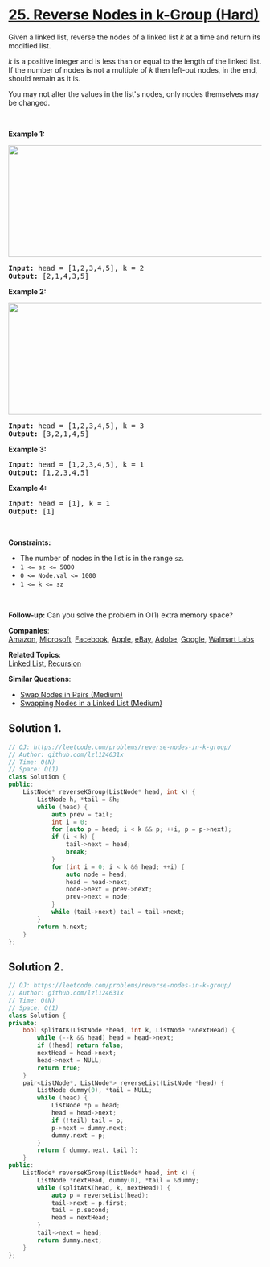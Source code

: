 # [25. Reverse Nodes in k-Group (Hard)](https://leetcode.com/problems/reverse-nodes-in-k-group/)

<p>Given a linked list, reverse the nodes of a linked list <em>k</em> at a time and return its modified list.</p>

<p><em>k</em> is a positive integer and is less than or equal to the length of the linked list. If the number of nodes is not a multiple of <em>k</em> then left-out nodes, in the end, should remain as it is.</p>

<p>You may&nbsp;not alter the values in the list's nodes, only nodes themselves may be changed.</p>

<p>&nbsp;</p>
<p><strong>Example 1:</strong></p>
<img alt="" src="https://assets.leetcode.com/uploads/2020/10/03/reverse_ex1.jpg" style="width: 542px; height: 222px;">
<pre><strong>Input:</strong> head = [1,2,3,4,5], k = 2
<strong>Output:</strong> [2,1,4,3,5]
</pre>

<p><strong>Example 2:</strong></p>
<img alt="" src="https://assets.leetcode.com/uploads/2020/10/03/reverse_ex2.jpg" style="width: 542px; height: 222px;">
<pre><strong>Input:</strong> head = [1,2,3,4,5], k = 3
<strong>Output:</strong> [3,2,1,4,5]
</pre>

<p><strong>Example 3:</strong></p>

<pre><strong>Input:</strong> head = [1,2,3,4,5], k = 1
<strong>Output:</strong> [1,2,3,4,5]
</pre>

<p><strong>Example 4:</strong></p>

<pre><strong>Input:</strong> head = [1], k = 1
<strong>Output:</strong> [1]
</pre>

<p>&nbsp;</p>
<p><strong>Constraints:</strong></p>

<ul>
	<li>The number of nodes in the list&nbsp;is in the range <code>sz</code>.</li>
	<li><code>1 &lt;= sz &lt;= 5000</code></li>
	<li><code>0 &lt;= Node.val &lt;= 1000</code></li>
	<li><code>1 &lt;= k &lt;= sz</code></li>
</ul>

<p>&nbsp;</p>
<strong>Follow-up:</strong> Can you solve the problem in O(1) extra memory space?

**Companies**:  
[Amazon](https://leetcode.com/company/amazon), [Microsoft](https://leetcode.com/company/microsoft), [Facebook](https://leetcode.com/company/facebook), [Apple](https://leetcode.com/company/apple), [eBay](https://leetcode.com/company/ebay), [Adobe](https://leetcode.com/company/adobe), [Google](https://leetcode.com/company/google), [Walmart Labs](https://leetcode.com/company/walmart-labs)

**Related Topics**:  
[Linked List](https://leetcode.com/tag/linked-list/), [Recursion](https://leetcode.com/tag/recursion/)

**Similar Questions**:
* [Swap Nodes in Pairs (Medium)](https://leetcode.com/problems/swap-nodes-in-pairs/)
* [Swapping Nodes in a Linked List (Medium)](https://leetcode.com/problems/swapping-nodes-in-a-linked-list/)

## Solution 1.

```cpp
// OJ: https://leetcode.com/problems/reverse-nodes-in-k-group/
// Author: github.com/lzl124631x
// Time: O(N)
// Space: O(1)
class Solution {
public:
    ListNode* reverseKGroup(ListNode* head, int k) {
        ListNode h, *tail = &h;
        while (head) {
            auto prev = tail;
            int i = 0;
            for (auto p = head; i < k && p; ++i, p = p->next);
            if (i < k) {
                tail->next = head;
                break;
            }
            for (int i = 0; i < k && head; ++i) {
                auto node = head;
                head = head->next;
                node->next = prev->next;
                prev->next = node;
            }
            while (tail->next) tail = tail->next;
        }
        return h.next;
    }
};
```

## Solution 2.

```cpp
// OJ: https://leetcode.com/problems/reverse-nodes-in-k-group/
// Author: github.com/lzl124631x
// Time: O(N)
// Space: O(1)
class Solution {
private:
    bool splitAtK(ListNode *head, int k, ListNode *&nextHead) {
        while (--k && head) head = head->next;
        if (!head) return false;
        nextHead = head->next;
        head->next = NULL;
        return true;
    }
    pair<ListNode*, ListNode*> reverseList(ListNode *head) {
        ListNode dummy(0), *tail = NULL;
        while (head) {
            ListNode *p = head;
            head = head->next;
            if (!tail) tail = p;
            p->next = dummy.next;
            dummy.next = p;
        }
        return { dummy.next, tail };
    }
public:
    ListNode* reverseKGroup(ListNode* head, int k) {
        ListNode *nextHead, dummy(0), *tail = &dummy;
        while (splitAtK(head, k, nextHead)) {
            auto p = reverseList(head);
            tail->next = p.first;
            tail = p.second;
            head = nextHead;
        }
        tail->next = head;
        return dummy.next;
    }
};
```